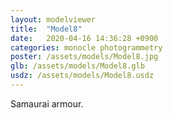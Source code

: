 ```yaml
---
layout: modelviewer
title:  "Model8"
date:   2020-04-16 14:36:28 +0900
categories: monocle photogrammetry
poster: /assets/models/Model8.jpg
glb: /assets/models/Model8.glb
usdz: /assets/models/Model8.usdz
---
```

Samaurai armour.